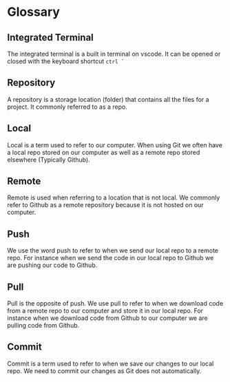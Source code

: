 # Glossary

## Integrated Terminal
The integrated terminal is a built in terminal on vscode. It can be opened or closed with the keyboard shortcut ```ctrl ` ```
## Repository
A repository is a storage location (folder) that contains all the files for a project. It commonly referred to as a repo.
## Local
Local is a term used to refer to our computer. When using Git we often have a local repo stored on our computer as well as a remote repo stored elsewhere (Typically Github).
## Remote
Remote is used when referring to a location that is not local. We commonly refer to Github as a remote repository because it is not hosted on our computer.
## Push
We use the word push to refer to when we send our local repo to a remote repo. For instance when we send the code in our local repo to Github we are pushing our code to Github.
## Pull
Pull is the opposite of push. We use pull to refer to when we download code from a remote repo to our computer and store it in our local repo. For instance when we download code from Github to our computer we are pulling code from Github.
## Commit
Commit is a term used to refer to when we save our changes to our local repo. We need to commit our changes as Git does not automatically.